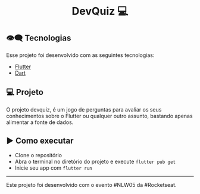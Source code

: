 <br>
<center>
<p align="center">
  <h1> DevQuiz 💻 </h1>
</p></center>

## 👁‍🗨 Tecnologias

Esse projeto foi desenvolvido com as seguintes tecnologias:

- [Flutter](https://flutter.dev/)
- [Dart](https://dart.dev/)

## 💻 Projeto

O projeto devquiz, é um jogo de perguntas para avaliar os seus conhecimentos sobre o Flutter ou qualquer outro assunto, bastando apenas alimentar a fonte de dados.

## ▶️ Como executar

- Clone o repositório
- Abra o terminal no diretório do projeto e execute `flutter pub get`
- Inicie seu app com `flutter run`

---

Este projeto foi desenvolvido com o evento #NLW05 da #Rocketseat.
